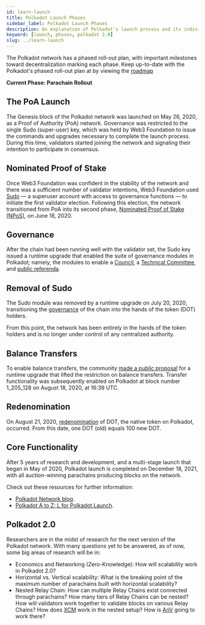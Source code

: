 ```yaml
---
id: learn-launch
title: Polkadot Launch Phases
sidebar_label: Polkadot Launch Phases
description: An explanation of Polkadot's launch process and its individual phases.
keyword: [launch, phases, polkadot 2.0]
slug: ../learn-launch
---
```


The Polkadot network has a phased roll-out plan, with important milestones toward decentralization
marking each phase. Keep up-to-date with the Polkadot's phased roll-out plan at by viewing the
[roadmap](https://polkadot.network/launch-roadmap/)

**Current Phase: Parachain Rollout**

## The PoA Launch

The Genesis block of the Polkadot network was launched on May 26, 2020, as a Proof of Authority
(PoA) network. Governance was restricted to the single Sudo (super-user) key, which was held by Web3
Foundation to issue the commands and upgrades necessary to complete the launch process. During this
time, validators started joining the network and signaling their intention to participate in
consensus.

## Nominated Proof of Stake

Once Web3 Foundation was confident in the stability of the network and there was a sufficient number
of validator intentions, Web3 Foundation used [Sudo](https://youtu.be/InekMjJpVdo) &mdash; a
superuser account with access to governance functions &mdash; to initiate the first validator
election. Following this election, the network transitioned from PoA into its second phase,
[Nominated Proof of Stake (NPoS)](learn-staking.md), on June 18, 2020.

## Governance

After the chain had been running well with the validator set, the Sudo key issued a runtime upgrade
that enabled the suite of governance modules in Polkadot; namely, the modules to enable a
[Council](learn-governance.md#council), a
[Technical Committee](learn-governance.md#technical-committee), and
[public referenda](learn-governance.md#public-referenda).

## Removal of Sudo

The Sudo module was removed by a runtime upgrade on July 20, 2020, transitioning the
[governance](learn-governance.md) of the chain into the hands of the token (DOT) holders.

From this point, the network has been entirely in the hands of the token holders and is no longer
under control of any centralized authority.

## Balance Transfers

To enable balance transfers, the community
[made a public proposal](../maintain/maintain-guides-democracy.md) for a runtime upgrade that lifted
the restriction on balance transfers. Transfer functionality was subsequently enabled on Polkadot at
block number 1_205_128 on August 18, 2020, at 16:39 UTC.

## Redenomination

On August 21, 2020, [redenomination](../general/redenomination.md) of DOT, the native token on
Polkadot, occurred. From this date, one DOT (old) equals 100 new DOT.

## Core Functionality

After 5 years of research and development, and a multi-stage launch that began in May of 2020,
Polkadot launch is completed on December 18, 2021, with all auction-winning parachains producing
blocks on the network.

Check out these resources for further information:

- [Polkadot Network blog](https://polkadot.network/blog/parachains-are-live-polkadot-launch-is-now-complete/).
- [Polkadot A to Z: L for Polkadot Launch](https://www.reddit.com/r/Polkadot/comments/s3yb3d/l_for_polkadot_launch_polkadot_a_to_z/).

## Polkadot 2.0

Researchers are in the midst of research for the next version of the Polkadot network. With many
questions yet to be answered, as of now, some big areas of research will be in:

- Economics and Networking (Zero-Knowledge): How will scalability work in Polkadot 2.0?
- Horizontal vs. Vertical scalability: What is the breaking point of the maximum number of
  parachains built with horizontal scalability?
- Nested Relay Chain: How can multiple Relay Chains exist connected through parachains? How many
  tiers of Relay Chains can be nested? How will validators work together to validate blocks on
  various Relay Chains? How does [XCM](learn-cross-consensus.md) work in the nested setup? How is
  [AnV](learn-availability.md) going to work there?
